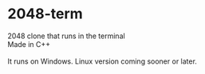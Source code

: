 # 2048-term
2048 clone that runs in the terminal<br>
Made in C++<br><br>
It runs on Windows. Linux version coming sooner or later.<br>
